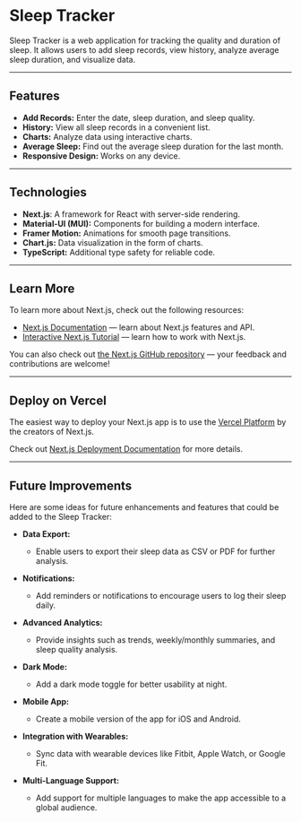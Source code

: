 # **Sleep Tracker**

Sleep Tracker is a web application for tracking the quality and duration of sleep. It allows users to add sleep records, view history, analyze average sleep duration, and visualize data.

---

## **Features**

- **Add Records:** Enter the date, sleep duration, and sleep quality.
- **History:** View all sleep records in a convenient list.
- **Charts:** Analyze data using interactive charts.
- **Average Sleep:** Find out the average sleep duration for the last month.
- **Responsive Design:** Works on any device.

---

## **Technologies**

- **Next.js**: A framework for React with server-side rendering.
- **Material-UI (MUI):** Components for building a modern interface.
- **Framer Motion:** Animations for smooth page transitions.
- **Chart.js:** Data visualization in the form of charts.
- **TypeScript:** Additional type safety for reliable code.

---

## **Learn More**

To learn more about Next.js, check out the following resources:

- [Next.js Documentation](https://nextjs.org/docs) — learn about Next.js features and API.
- [Interactive Next.js Tutorial](https://nextjs.org/learn) — learn how to work with Next.js.

You can also check out [the Next.js GitHub repository](https://github.com/vercel/next.js) — your feedback and contributions are welcome!

---

## **Deploy on Vercel**

The easiest way to deploy your Next.js app is to use the [Vercel Platform](https://vercel.com/new?utm_medium=default-template&filter=next.js&utm_source=create-next-app&utm_campaign=create-next-app-readme) by the creators of Next.js.

Check out [Next.js Deployment Documentation](https://nextjs.org/docs/app/building-your-application/deploying) for more details.

---

## **Future Improvements**

Here are some ideas for future enhancements and features that could be added to the Sleep Tracker:

- **Data Export:**

  - Enable users to export their sleep data as CSV or PDF for further analysis.

- **Notifications:**

  - Add reminders or notifications to encourage users to log their sleep daily.

- **Advanced Analytics:**

  - Provide insights such as trends, weekly/monthly summaries, and sleep quality analysis.

- **Dark Mode:**

  - Add a dark mode toggle for better usability at night.

- **Mobile App:**

  - Create a mobile version of the app for iOS and Android.

- **Integration with Wearables:**

  - Sync data with wearable devices like Fitbit, Apple Watch, or Google Fit.

- **Multi-Language Support:**
  - Add support for multiple languages to make the app accessible to a global audience.

